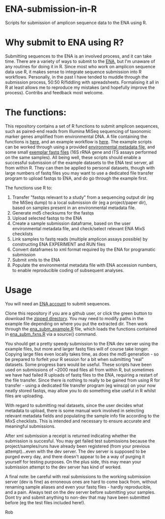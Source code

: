# ENA-submission-in-R
Scripts for submission of amplicon sequence data to the ENA using R.

# Why submit to ENA using R?
Submitting sequences to the ENA is an involved process, and it can take time. There are a variety of ways to submit to the [ENA](https://ena-docs.readthedocs.io/en/latest/submit/general-guide.html), but I'm unaware of any routines for doing it in R. Since most who work on amplicon sequence data use R, it makes sense to integrate sequence submission into R workflows.
Personally, in the past I have tended to muddle through the submission process, 50:50 R/fiddling with spreadsheets. Formalising it all in R at least allows me to reproduce my mistakes (and hopefully improve the process). Contribs and feedback most welcome.

# The functions:
This repository contains a set of R functions to submit amplicon sequences, such as paired-end reads from Illumina MiSeq sequencing of taxonomic marker genes amplified from environmental DNA. A file containing the functions is [here](https://github.com/robiwangriff/ENA-submission-in-R/blob/main/ena_subm_fxns.R), and an example workflow is [here](https://github.com/robiwangriff/ENA-submission-in-R/blob/main/ena_subm_example.R). The example scripts can be worked through using a provided [environmental metadata file](https://github.com/robiwangriff/ENA-submission-in-R/blob/main/env_metadata.csv), and some small [exemplar fastq files](https://github.com/robiwangriff/ENA-submission-in-R/tree/main/fastq_files_from_sequencer) (16S rRNA gene and ITS assays performed on the same samples). All being well, these scripts should enable a successful submission of the example datasets to the ENA test server, all from within R. They can then be applied to personal datasets, though with large numbers of fastq files you may want to use a dedicated file transfer program to upload fastqs to ENA, and do go through the example first.

The functions use R to:

1. Transfer "fastqs relevant to a study" from a sequencing output dir (eg the MiSeq dump) to a local submission dir (eg a project/paper dir), based on samples present in an environmental metadata file.
2. Generate md5 checksums for the fastqs
3. Upload selected fastqs to the ENA 
4. Create a sample submission dataframe, based on the user environmental metadata file, and check/select relevant ENA MixS checklists
5. Link samples to fastq reads (multiple amplicon assays possible) by constructing ENA EXPERIMENT and RUN files
6. Convert dataframes to xml format required by the ENA for programatic submission
7. Submit xmls to the ENA 
8. Populate the environmental metadata file with ENA accession numbers, to enable reproducible coding of subsequent analyses.

# Usage
You will need an [ENA account](https://www.ebi.ac.uk/ena/submit/sra/#home) to submit sequences. 

Clone this repository if you are a github user, or click the green button to download the [zipped directory](https://github.com/robiwangriff/ENA-submission-in-R/archive/refs/heads/main.zip). You may need to modify paths in the example file depending on where you put the extracted dir. Then work through the [ena_subm_example.R](https://github.com/robiwangriff/ENA-submission-in-R/blob/main/ena_subm_example.R) file, which loads the functions contained in [ena_subm_fxns.R](https://github.com/robiwangriff/ENA-submission-in-R/blob/main/ena_subm_fxns.R) via a source() command. 

You should get a pretty speedy submission to the ENA dev server using the example files, but more and larger fastq files will of course take longer. Copying large files even locally takes time, as does the md5 generation - so be prepared to forfeit your R session for a bit when submitting "real" datasets. Some progress bars would be useful. These scripts have been used on submissions of ~2000 read files all from within R, but sometimes we have had failed R uploads of fastq files to the ENA, requiring a restart of the file transfer. Since there is nothing to really to be gained from using R for transfer - using a dedicated file transfer program (eg winscp) on your now neatly stored fastqs, may allow you to do something else useful in R whilst files are uploading.

With regard to submitting real datasets, since the user decides what metadata to upload, there is some manual work involved in selecting relevant metadata fields and populating the sample info file according to the MixS checklists. This is intended and necessary to ensure accurate and meaningful submissions.

After xml submission a receipt is returned indicating whether the submission is succesful. You may get failed test submissions because the project/samples/runs have already been registered (from your previous attempt)...even with the dev server. The dev server is supposed to be purged every day, and there doesn't appear to be a way of purging it yourself for testing purposes. On the plus side, this may mean your submission attempt to the dev server has kind of worked.

A final note: be careful with real submissions to the working submission server (dev is fine) as erroneous ones are hard to come back from, without renaming sample aliases and even your fastq files - hardly reproducible, and a pain. Always test on the dev server before submitting your samples. Dont try and submit anything to non-dev that may have been submitted before (eg the test files included here!).

Rob 
